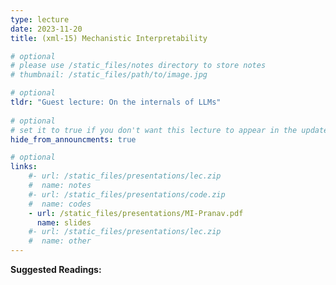 ```yaml
---
type: lecture
date: 2023-11-20
title: (xml-15) Mechanistic Interpretability

# optional
# please use /static_files/notes directory to store notes
# thumbnail: /static_files/path/to/image.jpg

# optional
tldr: "Guest lecture: On the internals of LLMs"
  
# optional
# set it to true if you don't want this lecture to appear in the updates section
hide_from_announcments: true

# optional
links: 
    #- url: /static_files/presentations/lec.zip
    #  name: notes
    #- url: /static_files/presentations/code.zip
    #  name: codes
    - url: /static_files/presentations/MI-Pranav.pdf
      name: slides
    #- url: /static_files/presentations/lec.zip
    #  name: other
---
```


**Suggested Readings:**

